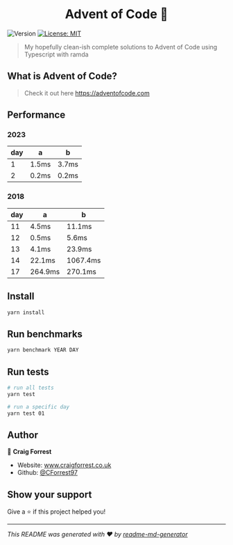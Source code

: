 <h1 align="center">Advent of Code 👋</h1>
<p>
  <img alt="Version" src="https://img.shields.io/badge/version-1.0.0-blue.svg?cacheSeconds=2592000" />
  <a href="#" target="_blank">
    <img alt="License: MIT" src="https://img.shields.io/badge/License-MIT-yellow.svg" />
  </a>
</p>

> My hopefully clean-ish complete solutions to Advent of Code using Typescript with ramda

## What is Advent of Code?

> Check it out here https://adventofcode.com

## Performance

### 2023

| day | a     | b     |
| --- | ----- | ----- |
| 1   | 1.5ms | 3.7ms |
| 2   | 0.2ms | 0.2ms |

### 2018

| day | a       | b        |
| --- | ------- | -------- |
| 11  | 4.5ms   | 11.1ms   |
| 12  | 0.5ms   | 5.6ms    |
| 13  | 4.1ms   | 23.9ms   |
| 14  | 22.1ms  | 1067.4ms |
| 17  | 264.9ms | 270.1ms  |

## Install

```sh
yarn install
```

## Run benchmarks

```sh
yarn benchmark YEAR DAY
```

## Run tests

```sh
# run all tests
yarn test

# run a specific day
yarn test 01
```

## Author

👤 **Craig Forrest**

- Website: www.craigforrest.co.uk
- Github: [@CForrest97](https://github.com/CForrest97)

## Show your support

Give a ⭐️ if this project helped you!

---

_This README was generated with ❤️ by [readme-md-generator](https://github.com/kefranabg/readme-md-generator)_
